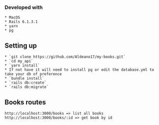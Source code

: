### Developed with
    * MacOS
    * Rails 6.1.3.1
    * yarn
    * pg

## Setting up
    * `git clone https://github.com/Aldeano17/my-books.git`
    * `cd my_api`
    * `yarn install`
    * If not have it will need to install pg or edit the database.yml to take your db of preference
    * `bundle install`
    * `rails db:create`
    * `rails db:migrate`

## Books routes
    http://localhost:3000/books => list all books
    http://localhost:3000/books/:id => get book by id
    

